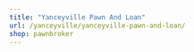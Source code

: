 ```yaml
---
title: "Yanceyville Pawn And Loan"
url: /yanceyville/yanceyville-pawn-and-loan/
shop: pawnbroker
---
```

